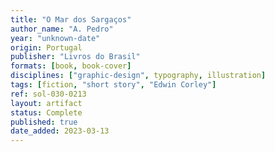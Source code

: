 ```yaml
---
title: "O Mar dos Sargaços"
author_name: "A. Pedro"
year: "unknown-date"
origin: Portugal
publisher: "Livros do Brasil"
formats: [book, book-cover]
disciplines: ["graphic-design", typography, illustration]
tags: [fiction, "short story", "Edwin Corley"]
ref: sol-030-0213
layout: artifact
status: Complete
published: true
date_added: 2023-03-13
---
```

